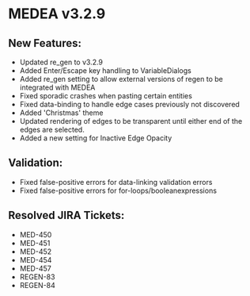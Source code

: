 # MEDEA v3.2.9
## New Features:
* Updated re_gen to v3.2.9
* Added Enter/Escape key handling to VariableDialogs
* Added re_gen setting to allow external versions of regen to be integrated with MEDEA
* Fixed sporadic crashes when pasting certain entities
* Fixed data-binding to handle edge cases previously not discovered
* Added 'Christmas' theme
* Updated rendering of edges to be transparent until either end of the edges are selected.
* Added a new setting for Inactive Edge Opacity

## Validation:
* Fixed false-positive errors for data-linking validation errors
* Fixed false-positive errors for for-loops/booleanexpressions

## Resolved JIRA Tickets:
* MED-450
* MED-451
* MED-452
* MED-454
* MED-457
* REGEN-83
* REGEN-84
